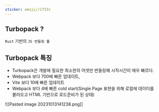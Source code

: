 ```yaml
---
sticker: emoji//1f53c
---
```

## Turbopack ?

`Rust` 기반의 `JS 번들링 툴`

## Turbopack 특징

- Turbopack은 개발에 필요한 최소한의 어셋만 번들링해 시작시간이 매우 빠르다.
- Webpack 보다 700배 빠른 업데이트, 
- Vite 보다 10배 빠른 업데이트
- Webpack 보다 4배 빠른 cold start(Single Page 표현을 위해 로컬에 데이터를 불러오고 HTML 기반으로 로드준비가 된 상태)

![[Pasted image 20231013141238.png]]